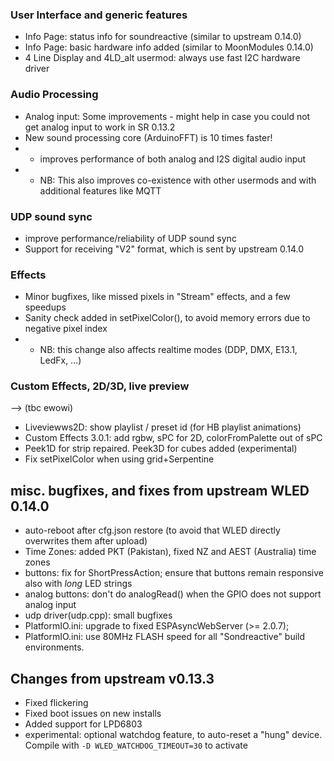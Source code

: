 ### User Interface and generic features
* Info Page: status info for soundreactive (similar to upstream 0.14.0)
* Info Page: basic hardware info added (similar to MoonModules 0.14.0)
* 4 Line Display and 4LD_alt usermod: always use fast I2C hardware driver


### Audio Processing
* Analog input: Some improvements - might help in case you could not get analog input to work in SR 0.13.2
* New sound processing core (ArduinoFFT) is 10 times faster!
* * improves performance of both analog and I2S digital audio input
* * NB: This also improves co-existence with other usermods and with additional features like MQTT


### UDP sound sync
* improve performance/reliability of UDP sound sync
* Support for receiving "V2" format, which is sent by upstream 0.14.0 


### Effects
* Minor bugfixes, like missed pixels in "Stream" effects, and a few speedups
* Sanity check added in setPixelColor(), to avoid memory errors due to negative pixel index
* * NB: this change also affects realtime modes (DDP, DMX, E13.1, LedFx, ...)


### Custom Effects, 2D/3D, live preview

--> (tbc ewowi)
* Liveviewws2D: show playlist / preset id (for HB playlist animations)
* Custom Effects 3.0.1: add rgbw, sPC for 2D, colorFromPalette out of sPC
* Peek1D for strip repaired. Peek3D for cubes added (experimental)
* Fix setPixelColor when using grid+Serpentine


## misc. bugfixes, and fixes from upstream WLED 0.14.0
* auto-reboot after cfg.json restore (to avoid that WLED directly overwrites them after upload)
* Time Zones: added PKT (Pakistan), fixed NZ and AEST (Australia) time zones
* buttons: fix for ShortPressAction; ensure that buttons remain responsive also with _long_ LED strings
* analog buttons: don't do analogRead() when the GPIO does not support analog input
* udp driver(udp.cpp): small bugfixes
* PlatformIO.ini: upgrade to fixed ESPAsyncWebServer (>= 2.0.7); 
* PlatformIO.ini: use 80MHz FLASH speed for all "Sondreactive" build environments.


## Changes from upstream v0.13.3
* Fixed flickering
* Fixed boot issues on new installs
* Added support for LPD6803
* experimental: optional watchdog feature, to auto-reset a "hung" device. Compile with `-D WLED_WATCHDOG_TIMEOUT=30` to activate

